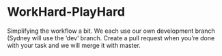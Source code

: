 # WorkHard-PlayHard


Simplifying the workflow a bit. We each use our own development branch (Sydney will use the ‘dev’ branch. Create a pull request when you’re done with your task and we will merge it with master. 
